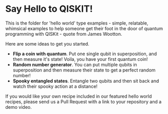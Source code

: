 # Say Hello to QISKIT!

This is the folder for 'hello world' type examples - simple, relatable, whimsical examples to help someone get their foot in the door of quantum programming with QISKit - quote from James Wootton.

Here are some ideas to get you started.

- **Flip a coin with quantum**. Put one single qubit in superposition, and then measure it's state! Voila, you have your first quantum coin!
- **Random number generator**. You can put multiple qubits in superposition and then measure their state to get a perfect random number!
- **Spooky entangled states**. Entangle two qubits and then sit back and watch their spooky action at a distance!

If you would like your own recipe included in our featured hello world recipes, please send us a Pull Request with a link to your repository and a demo video.
